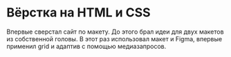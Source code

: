# Вёрстка на HTML и CSS  

Впервые сверстал сайт по макету. До этого брал идеи для двух макетов из собственной головы. В этот раз использовал макет и Figma, впервые применил grid и адаптив с помощью медиазапросов.  
